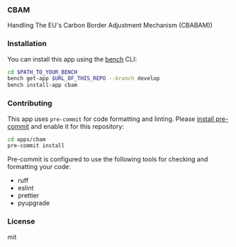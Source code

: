### CBAM

Handling The EU\'s Carbon Border Adjustment Mechanism (CBABAM))

### Installation

You can install this app using the [bench](https://github.com/frappe/bench) CLI:

```bash
cd $PATH_TO_YOUR_BENCH
bench get-app $URL_OF_THIS_REPO --branch develop
bench install-app cbam
```

### Contributing

This app uses `pre-commit` for code formatting and linting. Please [install pre-commit](https://pre-commit.com/#installation) and enable it for this repository:

```bash
cd apps/cbam
pre-commit install
```

Pre-commit is configured to use the following tools for checking and formatting your code:

- ruff
- eslint
- prettier
- pyupgrade

### License

mit
